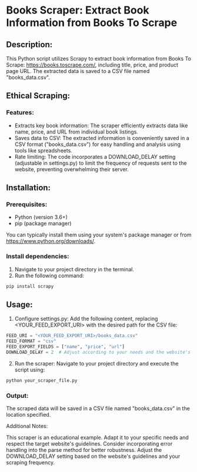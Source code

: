 # Books Scraper: Extract Book Information from Books To Scrape
## Description:

This Python script utilizes Scrapy to extract book information from Books To Scrape: https://books.toscrape.com/, including title, price, and product page URL. The extracted data is saved to a CSV file named "books_data.csv".

## Ethical Scraping:

### Features:

- Extracts key book information: The scraper efficiently extracts data like name, price, and URL from individual book listings.
- Saves data to CSV: The extracted information is conveniently saved in a CSV format ("books_data.csv") for easy handling and analysis using tools like spreadsheets.
- Rate limiting: The code incorporates a DOWNLOAD_DELAY setting (adjustable in settings.py) to limit the frequency of requests sent to the website, preventing overwhelming their server.

## Installation:

### Prerequisites:

- Python (version 3.6+)
- pip (package manager)

You can typically install them using your system's package manager or from https://www.python.org/downloads/.

### Install dependencies:

1. Navigate to your project directory in the terminal.
2. Run the following command:

```bash
pip install scrapy
```

## Usage:

1. Configure settings.py: Add the following content, replacing <YOUR_FEED_EXPORT_URI> with the desired path for the CSV file:
```Python
FEED_URI = "<YOUR_FEED_EXPORT_URI>/books_data.csv"
FEED_FORMAT = "csv"
FEED_EXPORT_FIELDS = ["name", "price", "url"]
DOWNLOAD_DELAY = 2  # Adjust according to your needs and the website's guidelines
```

2. Run the scraper: Navigate to your project directory and execute the script using:
```Bash
python your_scraper_file.py
```

### Output:

The scraped data will be saved in a CSV file named "books_data.csv" in the location specified.

Additional Notes:

This scraper is an educational example. Adapt it to your specific needs and respect the target website's guidelines.
Consider incorporating error handling into the parse method for better robustness.
Adjust the DOWNLOAD_DELAY setting based on the website's guidelines and your scraping frequency.